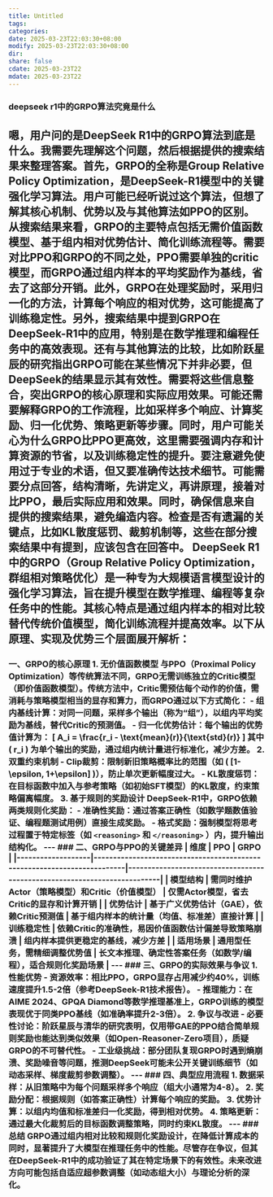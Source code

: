 ```yaml
---
title: Untitled
tags: 
categories: 
date: 2025-03-23T22:03:30+08:00
modify: 2025-03-23T22:03:30+08:00
dir: 
share: false
cdate: 2025-03-23T22
mdate: 2025-03-23T22
---
```

### deepseek r1中的GRPO算法究竟是什么
<zhithink> 嗯，用户问的是DeepSeek R1中的GRPO算法到底是什么。我需要先理解这个问题，然后根据提供的搜索结果来整理答案。首先，GRPO的全称是Group Relative Policy Optimization，是DeepSeek-R1模型中的关键强化学习算法。用户可能已经听说过这个算法，但想了解其核心机制、优势以及与其他算法如PPO的区别。从搜索结果来看，GRPO的主要特点包括无需价值函数模型、基于组内相对优势估计、简化训练流程等。需要对比PPO和GRPO的不同之处，PPO需要单独的critic模型，而GRPO通过组内样本的平均奖励作为基线，省去了这部分开销。此外，GRPO在处理奖励时，采用归一化的方法，计算每个响应的相对优势，这可能提高了训练稳定性。另外，搜索结果中提到GRPO在DeepSeek-R1中的应用，特别是在数学推理和编程任务中的高效表现。还有与其他算法的比较，比如阶跃星辰的研究指出GRPO可能在某些情况下并非必要，但DeepSeek的结果显示其有效性。需要将这些信息整合，突出GRPO的核心原理和实际应用效果。可能还需要解释GRPO的工作流程，比如采样多个响应、计算奖励、归一化优势、策略更新等步骤。同时，用户可能关心为什么GRPO比PPO更高效，这里需要强调内存和计算资源的节省，以及训练稳定性的提升。要注意避免使用过于专业的术语，但又要准确传达技术细节。可能需要分点回答，结构清晰，先讲定义，再讲原理，接着对比PPO，最后实际应用和效果。同时，确保信息来自提供的搜索结果，避免编造内容。检查是否有遗漏的关键点，比如KL散度惩罚、裁剪机制等，这些在部分搜索结果中有提到，应该包含在回答中。 </zhithink> 
DeepSeek R1中的**GRPO（Group Relative Policy Optimization，群组相对策略优化）**是一种专为大规模语言模型设计的强化学习算法，旨在提升模型在数学推理、编程等复杂任务中的性能。其核心特点是通过组内样本的**相对比较**替代传统价值模型，简化训练流程并提高效率。以下从原理、实现及优势三个层面展开解析：
--- 
###  一、GRPO的核心原理 1. **无价值函数模型** 与PPO（Proximal Policy Optimization）等传统算法不同，GRPO**无需训练独立的Critic模型**（即价值函数模型）。传统方法中，Critic需预估每个动作的价值，需消耗与策略模型相当的显存和算力，而GRPO通过以下方式简化： - **组内基线计算**：对同一问题，采样多个输出（称为“组”），以组内平均奖励为基线，替代Critic的预测值。 - **归一化优势估计**：每个输出的优势值计算为： \[ A_i = \frac{r_i - \text{mean}(r)}{\text{std}(r)} \] 其中 \( r_i \) 为单个输出的奖励，通过组内统计量进行标准化，减少方差。 2. **双重约束机制** - **Clip裁剪**：限制新旧策略概率比的范围（如 \( [1-\epsilon, 1+\epsilon] \)），防止单次更新幅度过大。 - **KL散度惩罚**：在目标函数中加入与参考策略（如初始SFT模型）的KL散度，约束策略偏离幅度。 3. **基于规则的奖励设计** DeepSeek-R1中，GRPO依赖两类规则化奖励： - **准确性奖励**：通过答案正确性（如数学题数值验证、编程题测试用例）直接生成奖励。 - **格式奖励**：强制模型将思考过程置于特定标签（如 `<reasoning>` 和 `</reasoning>` ）内，提升输出结构化。 --- ### 二、GRPO与PPO的关键差异 | **维度** | **PPO** | **GRPO** | |-------------------|-------------------------------------------------------------------------|--------------------------------------------------------------------------| | **模型结构** | 需同时维护Actor（策略模型）和Critic（价值模型） | 仅需Actor模型，省去Critic的显存和计算开销 | | **优势估计** | 基于广义优势估计（GAE），依赖Critic预测值 | 基于组内样本的统计量（均值、标准差）直接计算 | | **训练稳定性** | 依赖Critic的准确性，易因价值函数估计偏差导致策略崩溃 | 组内样本提供更稳定的基线，减少方差 | | **适用场景** | 通用型任务，需精细调整优势值 | 长文本推理、确定性答案任务（如数学/编程），适合规则化奖励场景 | --- ### 三、GRPO的实际效果与争议 1. **性能优势** - **资源效率**：相比PPO，GRPO显存占用减少约40%，训练速度提升1.5-2倍（参考DeepSeek-R1技术报告）。 - **推理能力**：在AIME 2024、GPQA Diamond等数学推理基准上，GRPO训练的模型表现优于同类PPO基线（如准确率提升2-3倍）。 2. **争议与改进** - **必要性讨论**：阶跃星辰与清华的研究表明，仅用带GAE的PPO结合简单规则奖励也能达到类似效果（如Open-Reasoner-Zero项目），质疑GRPO的不可替代性。 - **工业级挑战**：部分团队复现GRPO时遇到熵崩溃、奖励噪音等问题，推测DeepSeek可能未公开关键训练细节（如动态采样、梯度裁剪参数调整）。 --- ### 四、典型应用流程 1. **数据采样**：从旧策略中为每个问题采样多个响应（组大小通常为4-8）。 2. **奖励分配**：根据规则（如答案正确性）计算每个响应的奖励。 3. **优势计算**：以组内均值和标准差归一化奖励，得到相对优势。 4. **策略更新**：通过最大化裁剪后的目标函数调整策略，同时约束KL散度。 --- ### 总结 GRPO通过**组内相对比较**和**规则化奖励设计**，在降低计算成本的同时，显著提升了大模型在推理任务中的性能。尽管存在争议，但其在DeepSeek-R1中的成功验证了其在特定场景下的有效性。未来改进方向可能包括自适应超参数调整（如动态组大小）与理论分析的深化。